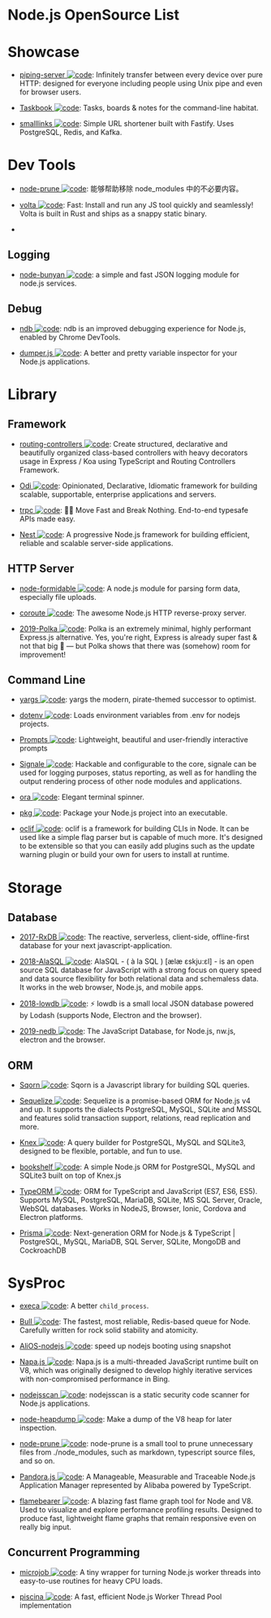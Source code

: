 # Node.js OpenSource List

# Showcase

- [piping-server ![code](https://martrix-usa.oss-accelerate.aliyuncs.com/logo/code.svg)](https://github.com/nwtgck/piping-server): Infinitely transfer between every device over pure HTTP: designed for everyone including people using Unix pipe and even for browser users.

- [Taskbook ![code](https://martrix-usa.oss-accelerate.aliyuncs.com/logo/code.svg)](https://github.com/klauscfhq/taskbook): Tasks, boards & notes for the command-line habitat.

- [smalllinks ![code](https://martrix-usa.oss-accelerate.aliyuncs.com/logo/code.svg)](https://github.com/smallcase/smalllinks): Simple URL shortener built with Fastify. Uses PostgreSQL, Redis, and Kafka.

# Dev Tools

- [node-prune ![code](https://martrix-usa.oss-accelerate.aliyuncs.com/logo/code.svg)](https://github.com/tj/node-prune): 能够帮助移除 node_modules 中的不必要内容。

- [volta ![code](https://martrix-usa.oss-accelerate.aliyuncs.com/logo/code.svg)](https://github.com/volta-cli/volta): Fast: Install and run any JS tool quickly and seamlessly! Volta is built in Rust and ships as a snappy static binary.
-

## Logging

- [node-bunyan ![code](https://martrix-usa.oss-accelerate.aliyuncs.com/logo/code.svg)](https://github.com/trentm/node-bunyan): a simple and fast JSON logging module for node.js services.

## Debug

- [ndb ![code](https://martrix-usa.oss-accelerate.aliyuncs.com/logo/code.svg)](https://github.com/GoogleChromeLabs/ndb): ndb is an improved debugging experience for Node.js, enabled by Chrome DevTools.

- [dumper.js ![code](https://martrix-usa.oss-accelerate.aliyuncs.com/logo/code.svg)](https://github.com/zeeshanu/dumper.js): A better and pretty variable inspector for your Node.js applications.

# Library

## Framework

- [routing-controllers ![code](https://martrix-usa.oss-accelerate.aliyuncs.com/logo/code.svg)](https://github.com/typestack/routing-controllers): Create structured, declarative and beautifully organized class-based controllers with heavy decorators usage in Express / Koa using TypeScript and Routing Controllers Framework.

- [Odi ![code](https://martrix-usa.oss-accelerate.aliyuncs.com/logo/code.svg)](https://github.com/Odi-ts/Odi): Opinionated, Declarative, Idiomatic framework for building scalable, supportable, enterprise applications and servers.

- [trpc ![code](https://martrix-usa.oss-accelerate.aliyuncs.com/logo/code.svg)](https://github.com/trpc/trpc): 🧙‍♀️ Move Fast and Break Nothing. End-to-end typesafe APIs made easy.

- [Nest ![code](https://martrix-usa.oss-accelerate.aliyuncs.com/logo/code.svg)](https://nestjs.com/): A progressive Node.js framework for building efficient, reliable and scalable server-side applications.

## HTTP Server

- [node-formidable ![code](https://martrix-usa.oss-accelerate.aliyuncs.com/logo/code.svg)](https://github.com/felixge/node-formidable): A node.js module for parsing form data, especially file uploads.

- [coroute ![code](https://martrix-usa.oss-accelerate.aliyuncs.com/logo/code.svg)](https://github.com/ethanent/coroute): The awesome Node.js HTTP reverse-proxy server.

- [2019-Polka ![code](https://martrix-usa.oss-accelerate.aliyuncs.com/logo/code.svg)](https://github.com/lukeed/polka): Polka is an extremely minimal, highly performant Express.js alternative. Yes, you're right, Express is already super fast & not that big 🤔 — but Polka shows that there was (somehow) room for improvement!

## Command Line

- [yargs ![code](https://martrix-usa.oss-accelerate.aliyuncs.com/logo/code.svg)](https://github.com/yargs/yargs): yargs the modern, pirate-themed successor to optimist.

- [dotenv ![code](https://martrix-usa.oss-accelerate.aliyuncs.com/logo/code.svg)](https://github.com/motdotla/dotenv): Loads environment variables from .env for nodejs projects.

- [Prompts ![code](https://martrix-usa.oss-accelerate.aliyuncs.com/logo/code.svg)](https://github.com/terkelg/prompts): Lightweight, beautiful and user-friendly interactive prompts

- [Signale ![code](https://martrix-usa.oss-accelerate.aliyuncs.com/logo/code.svg)](https://github.com/klauscfhq/signale): Hackable and configurable to the core, signale can be used for logging purposes, status reporting, as well as for handling the output rendering process of other node modules and applications.

- [ora ![code](https://martrix-usa.oss-accelerate.aliyuncs.com/logo/code.svg)](https://github.com/sindresorhus/ora): Elegant terminal spinner.

- [pkg ![code](https://martrix-usa.oss-accelerate.aliyuncs.com/logo/code.svg)](https://github.com/zeit/pkg): Package your Node.js project into an executable.

- [oclif ![code](https://martrix-usa.oss-accelerate.aliyuncs.com/logo/code.svg)](https://oclif.io/docs/introduction): oclif is a framework for building CLIs in Node. It can be used like a simple flag parser but is capable of much more. It's designed to be extensible so that you can easily add plugins such as the update warning plugin or build your own for users to install at runtime.

# Storage

## Database

- [2017-RxDB ![code](https://martrix-usa.oss-accelerate.aliyuncs.com/logo/code.svg)](https://github.com/pubkey/rxdb): The reactive, serverless, client-side, offline-first database for your next javascript-application.

- [2018-AlaSQL ![code](https://martrix-usa.oss-accelerate.aliyuncs.com/logo/code.svg)](https://github.com/agershun/alasql): AlaSQL - ( à la SQL ) [ælæ ɛskju:ɛl] - is an open source SQL database for JavaScript with a strong focus on query speed and data source flexibility for both relational data and schemaless data. It works in the web browser, Node.js, and mobile apps.

- [2018-lowdb ![code](https://martrix-usa.oss-accelerate.aliyuncs.com/logo/code.svg)](https://github.com/typicode/lowdb): ⚡️ lowdb is a small local JSON database powered by Lodash (supports Node, Electron and the browser).

- [2019-nedb ![code](https://martrix-usa.oss-accelerate.aliyuncs.com/logo/code.svg)](https://github.com/louischatriot/nedb): The JavaScript Database, for Node.js, nw.js, electron and the browser.

## ORM

- [Sqorn ![code](https://martrix-usa.oss-accelerate.aliyuncs.com/logo/code.svg)](https://github.com/lusakasa/sqorn): Sqorn is a Javascript library for building SQL queries.

- [Sequelize ![code](https://martrix-usa.oss-accelerate.aliyuncs.com/logo/code.svg)](http://docs.sequelizejs.com/): Sequelize is a promise-based ORM for Node.js v4 and up. It supports the dialects PostgreSQL, MySQL, SQLite and MSSQL and features solid transaction support, relations, read replication and more.

- [Knex ![code](https://martrix-usa.oss-accelerate.aliyuncs.com/logo/code.svg)](https://github.com/tgriesser/knex): A query builder for PostgreSQL, MySQL and SQLite3, designed to be flexible, portable, and fun to use.

- [bookshelf ![code](https://martrix-usa.oss-accelerate.aliyuncs.com/logo/code.svg)](https://github.com/bookshelf/bookshelf): A simple Node.js ORM for PostgreSQL, MySQL and SQLite3 built on top of Knex.js

- [TypeORM ![code](https://martrix-usa.oss-accelerate.aliyuncs.com/logo/code.svg)](https://github.com/typeorm/typeorm): ORM for TypeScript and JavaScript (ES7, ES6, ES5). Supports MySQL, PostgreSQL, MariaDB, SQLite, MS SQL Server, Oracle, WebSQL databases. Works in NodeJS, Browser, Ionic, Cordova and Electron platforms.

- [Prisma ![code](https://martrix-usa.oss-accelerate.aliyuncs.com/logo/code.svg)](https://www.prisma.io/): Next-generation ORM for Node.js & TypeScript | PostgreSQL, MySQL, MariaDB, SQL Server, SQLite, MongoDB and CockroachDB

# SysProc

- [execa ![code](https://martrix-usa.oss-accelerate.aliyuncs.com/logo/code.svg)](https://github.com/sindresorhus/execa): A better `child_process`.

- [Bull ![code](https://martrix-usa.oss-accelerate.aliyuncs.com/logo/code.svg)](https://github.com/OptimalBits/bull): The fastest, most reliable, Redis-based queue for Node.
  Carefully written for rock solid stability and atomicity.

- [AliOS-nodejs ![code](https://martrix-usa.oss-accelerate.aliyuncs.com/logo/code.svg)](https://github.com/alibaba/AliOS-nodejs): speed up nodejs booting using snapshot

- [Napa.js ![code](https://martrix-usa.oss-accelerate.aliyuncs.com/logo/code.svg)](https://github.com/Microsoft/napajs): Napa.js is a multi-threaded JavaScript runtime built on V8, which was originally designed to develop highly iterative services with non-compromised performance in Bing.

- [nodejsscan ![code](https://martrix-usa.oss-accelerate.aliyuncs.com/logo/code.svg)](https://github.com/ajinabraham/nodejsscan): nodejsscan is a static security code scanner for Node.js applications.

- [node-heapdump ![code](https://martrix-usa.oss-accelerate.aliyuncs.com/logo/code.svg)](https://github.com/bnoordhuis/node-heapdump): Make a dump of the V8 heap for later inspection.

- [node-prune ![code](https://martrix-usa.oss-accelerate.aliyuncs.com/logo/code.svg)](https://github.com/tj/node-prune): node-prune is a small tool to prune unnecessary files from ./node_modules, such as markdown, typescript source files, and so on.

- [Pandora.js ![code](https://martrix-usa.oss-accelerate.aliyuncs.com/logo/code.svg)](https://github.com/midwayjs/pandora): A Manageable, Measurable and Traceable Node.js Application Manager represented by Alibaba powered by TypeScript.

- [flamebearer ![code](https://martrix-usa.oss-accelerate.aliyuncs.com/logo/code.svg)](https://github.com/mapbox/flamebearer): A blazing fast flame graph tool for Node and V8. Used to visualize and explore performance profiling results. Designed to produce fast, lightweight flame graphs that remain responsive even on really big input.

## Concurrent Programming

- [microjob ![code](https://martrix-usa.oss-accelerate.aliyuncs.com/logo/code.svg)](https://github.com/wilk/microjob): A tiny wrapper for turning Node.js worker threads into easy-to-use routines for heavy CPU loads.

- [piscina ![code](https://martrix-usa.oss-accelerate.aliyuncs.com/logo/code.svg)](https://github.com/piscinajs/piscina): A fast, efficient Node.js Worker Thread Pool implementation
